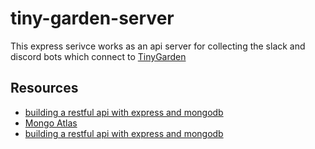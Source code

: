 # tiny-garden-server

This express serivce works as an api server for collecting the slack and discord bots which connect to [TinyGarden](https://tiny.garden)


## Resources
- [building a restful api with express and mongodb](https://dev.to/aurelkurtula/building-a-restful-api-with-express-and-mongodb--3mmh)
- [Mongo Atlas](https://www.mongodb.com/cloud/atlas)
- [building a restful api with express and mongodb](https://dev.to/aurelkurtula/building-a-restful-api-with-express-and-mongodb--3mmh)